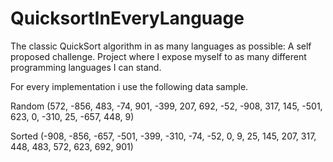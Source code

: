# QuicksortInEveryLanguage

The classic QuickSort algorithm in as many languages as possible: A self proposed challenge.
Project where I expose myself to as many different programming languages I can stand.


For every implementation i use the following data sample.

Random
(572, -856,  483,  -74,  901, 
-399,  207,  692,  -52, -908, 
 317,  145, -501,  623,    0, 
-310,   25, -657,  448,    9)

Sorted
(-908, -856, -657, -501, -399,
 -310,  -74,  -52,    0,    9,
   25,  145,  207,  317,  448,
   483, 572,  623,  692,  901)
